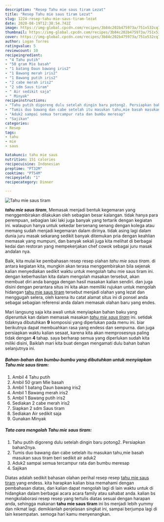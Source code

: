 ```yaml
---
description: "Resep Tahu mie saus tiram Lezat"
title: "Resep Tahu mie saus tiram Lezat"
slug: 1224-resep-tahu-mie-saus-tiram-lezat
date: 2020-08-19T12:38:54.742Z
image: https://img-global.cpcdn.com/recipes/3b84c202b475973a/751x532cq70/tahu-mie-saus-tiram-foto-resep-utama.jpg
thumbnail: https://img-global.cpcdn.com/recipes/3b84c202b475973a/751x532cq70/tahu-mie-saus-tiram-foto-resep-utama.jpg
cover: https://img-global.cpcdn.com/recipes/3b84c202b475973a/751x532cq70/tahu-mie-saus-tiram-foto-resep-utama.jpg
author: Logan Torres
ratingvalue: 5
reviewcount: 10
recipeingredient:
- "4 Tahu putih"
- "50 gram Mie basah"
- "1 batang Daun bawang iris2"
- "1 Bawang merah iris2"
- "1 Bawang putih iris2"
- "2 cabe merah iris2"
- "2 sdm Saus tiram"
- " Air sedikit saja"
- " Minyak"
recipeinstructions:
- "Tahu putih digoreng dulu setelah dingin baru potong2. Persiapkan bahan2nya."
- "Tumis duo bawang dan cabe setelah itu masukan tahu,mie basah masukan saus tiram beri sedikit air aduk2"
- "Aduk2 sampai semua tercampur rata dan bumbu meresap"
- "Sajikan"
categories:
- Resep
tags:
- tahu
- mie
- saus

katakunci: tahu mie saus 
nutrition: 151 calories
recipecuisine: Indonesian
preptime: "PT32M"
cooktime: "PT54M"
recipeyield: "1"
recipecategory: Dinner

---
```



![Tahu mie saus tiram](https://img-global.cpcdn.com/recipes/3b84c202b475973a/751x532cq70/tahu-mie-saus-tiram-foto-resep-utama.jpg)

<b><i>tahu mie saus tiram</i></b>, Memasak menjadi bentuk kegemaran yang menggembirakan dilakukan oleh sebagian besar kalangan. tidak hanya para perempuan, sebagian laki laki juga banyak yang tertarik dengan kegiatan ini. walaupun hanya untuk sekedar bersenang senang dengan kolega atau memang sudah menjadi kegemaran dalam dirinya. tidak asing lagi dalam dunia juru masak sekarang sedikit banyak ditemukan pria dengan keahlian memasak yang mumpuni, dan banyak sekali juga kita melihat di berbagai kedai dan restoran yang mempekerjakan chef cowok sebagai juru masak andalan nya.

Baik, kita mulai ke pembahasan resep resep olahan <i>tahu mie saus tiram</i>. di antara kegiatan kita, mungkin akan terasa menggembirakan bila sejenak kalian menyediakan sedikit waktu untuk mengolah tahu mie saus tiram ini. dengan keberhasilan kita dalam mengolah masakan tersebut, akan membuat diri anda bangga dengan hasil masakan kalian sendiri. dan juga disini dengan perantara situs ini kita akan memiliki rujukan untuk mengolah hidangan <u>tahu mie saus tiram</u> tersebut menjadi olahan yang lezat dan menggugah selera, oleh karena itu catat alamat situs ini di ponsel anda sebagai sebagian referensi anda dalam memasak olahan baru yang endes.




Mari langsung saja kita awali untuk menyiapkan bahan baku yang diperuntuk kan dalam memasak masakan <u><i>tahu mie saus tiram</i></u> ini. setidak tidaknya dibutuhkan <b>9</b> komposisi yang diperlukan pada menu ini. biar berikutnya dapat membuahkan rasa yang endess dan sempurna. dan juga persiapkan waktu kalian sesaat, karena kita akan memprosesnya paling tidak dengan <b>4</b> tahap. saya berharap semua yang diperlukan sudah kita miliki disini, Baiklah mari kita buat dengan mengamati dulu bahan bahan selanjutnya ini.

<!--inarticleads1-->

##### Bahan-bahan dan bumbu-bumbu yang dibutuhkan untuk menyiapkan Tahu mie saus tiram:

1. Ambil 4 Tahu putih
1. Ambil 50 gram Mie basah
1. Ambil 1 batang Daun bawang iris2
1. Ambil 1 Bawang merah iris2
1. Ambil 1 Bawang putih iris2
1. Sediakan 2 cabe merah iris2
1. Siapkan 2 sdm Saus tiram
1. Sediakan  Air sedikit saja
1. Gunakan  Minyak




<!--inarticleads2-->

##### Tata cara mengolah Tahu mie saus tiram:

1. Tahu putih digoreng dulu setelah dingin baru potong2. Persiapkan bahan2nya.
1. Tumis duo bawang dan cabe setelah itu masukan tahu,mie basah masukan saus tiram beri sedikit air aduk2
1. Aduk2 sampai semua tercampur rata dan bumbu meresap
1. Sajikan




Diatas adalah sedikit bahasan olahan perihal resep resep <u>tahu mie saus tiram</u> yang endess. kita harapkan kalian bisa memahami dengan pembahasan diatas, dan kalian dapat mengolah lagi di lain waktu untuk di hidangkan dalam berbagai acara acara family atau sahabat anda. kalian bs mengkolaborasi resep resep yang tertulis diatas sesuai dengan harapan anda, sehingga makanan <b>tahu mie saus tiram</b> ini bs menjadi lebih yummy dan nikmat lagi. demikianlah penjelasan singkat ini, sampai berjumpa lagi di lain kesempatan. semoga hari kamu menyenangkan.
